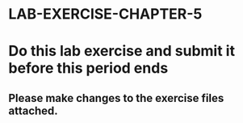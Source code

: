 # LAB-EXERCISE-CHAPTER-5

<h1> Do this lab exercise and submit it before this period ends</h2>

<h2>Please make changes to the exercise files attached.</h2>


